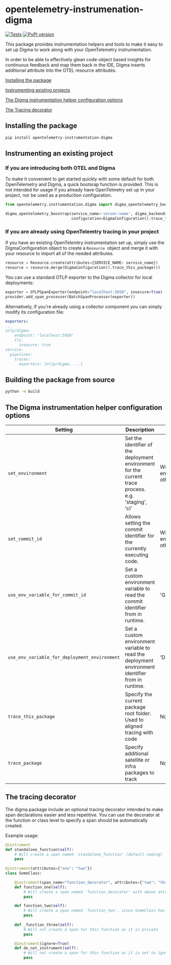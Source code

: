 # opentelemetry-instrumenation-digma
[![Tests](https://github.com/digma-ai/opentelemetry-instrumentation-digma/actions/workflows/unit-tests.yml/badge.svg)](https://github.com/digma-ai/opentelemetry-instrumentation-digma/actions/workflows/unit-tests.yml) [![PyPI version](https://badge.fury.io/py/opentelemetry-instrumentation-digma.svg)](https://badge.fury.io/py/opentelemetry-instrumentation-digma)

This package provides instrumentation helpers and tools to make it easy to set up Digma to work along with your OpenTelemetry instrumentation.

In order to be able to effectively glean code-object based insights for continuous feedback and map them back in the IDE, Digma inserts additional attribute into the OTEL resource attributes. 

[Installing the package](#installing) 

[Instrumenting existing projects](#instrumenting_existing) 

[The Digma instrumentation helper configuration options](#the-digma-instrumentation-helper-configuration-options)

[The Tracing decorator](#the-tracing-decorator)

<a name="installing"/>

## Installing the package
```bash
pip install opentelemetry-instrumentation-digma
```

## Instrumenting an existing project

### If you are introducing both OTEL and Digma

To make it convenient to get started quickly with some default for both OpenTelemetry and Digma, a quick bootsrap function is provided. This is not intended for usage if you already have OpenTelmetry set up in your project, nor be used as a production configuration.

```python
from opentelemetry.instrumentation.digma import digma_opentelemetry_boostrap

digma_opentelemetry_boostrap(service_name='server-name', digma_backend="http://localhost:5050",
                             configuration=DigmaConfiguration().trace_this_package())
```

### If you are already using OpenTelemtry tracing in your project

If you have an existing OpenTelemtry instrumentaiton set up, simply use the DigmaConfiguration object to create a `Resource `object and merge it with your resource to import all of the needed attributes. 

```python
resource = Resource.create(attributes={SERVICE_NAME: service_name})
resource = resource.merge(DigmaConfiguration().trace_this_package())
```
You can use a standard OTLP exporter to the Digma collector for local deployments:

```python
exporter = OTLPSpanExporter(endpoint="localhost:5050", insecure=True)
provider.add_span_processor(BatchSpanProcessor(exporter))
```

Alternatively, if you're already using a collector component you can simply modify its configuration file:
```yaml
exporters:
...
otlp/digma:
    endpoint: "localhost:5050"
    tls:
      insecure: true
service:
  pipelines:
    traces:
      exporters: [otlp/digma, ...]
```

## Building the package from source

```bash
python -m build
```

<a name="the-digma-instrumentation-helper-configuration-options"/>

## The Digma instrumentation helper configuration options

| Setting          | Description           | Default  |
| ---------------- |-------------  | -----|
| `set_environment`|  Set the identifier of the deployment environment  for the current trace process. e.g. 'staging', 'ci'| Will try to read from env variable, otherwies 'UNSET' |
| `set_commit_id`      | Allows setting the commit identifier for the currently executing code.       |   Will try to read from env variable otherwise empty |
| `use_env_variable_for_commit_id` | Set a custom environment variable to read the commit identifier from in runtime.     |  'GIT_COMMIT_ID' | 
| `use_env_variable_for_deployment_environment` | Set a custom environment variable to read the deployment environment identifier from in runtime. | 'DEPLOYMENT_ENV' |
| `trace_this_package` | Specify the current package root folder. Used to aligned tracing with code | None |
| `trace_package` | Specify additional satellite or infra packages to track | None 


<a name="the-tracing-decorator"/>

## The tracing decorator

The digma package include an optional tracing decorator intended to make span declarations easier 
and less repetitive. You can use the decorator at the function or class level to specify 
a span should be automatically created.

Example usage:
```python 
@instrument
def standalone_function(self):
    # Will create a span named 'standalone_function' (default naming)
    pass
    
@instrument(attributes={"one": "two"})
class SomeClass:

    @instrument(span_name="function_decorator", attributes={"two": "three"})
    def function_one(self):
        # Will create a span named 'function_decorator' with above attributes
        pass

    def function_two(self):
        # Will create a span named 'function_two', since SomeClass has decorator
        pass
   
    def _function_three(self):
        # Will not create a span for this function as it is private
        pass

    @instrument(ignore=True)
    def do_not_instrument(self):
        # Will not create a span for this function as it is set to ignore
        pass
```

